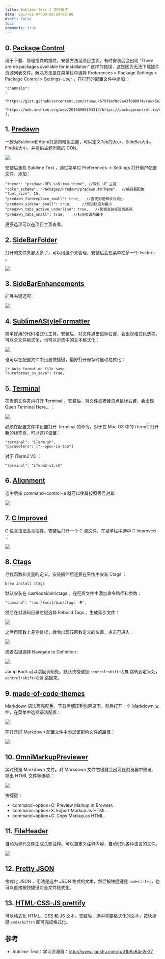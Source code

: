 ```yaml
---
title: Sublime Text 3 常用插件
date: 2017-01-07T08:00:00+08:00
draft: false
toc:
comments: true
---
```




## 0. [Package Control](https://packagecontrol.io/installation)

用于下载、管理插件的插件，安装方法见项目主页。有时安装后会出现 “There are no packages available for installation” 这样的错误，这是因为无法下载插件资源列表文件。解决方法是在菜单栏中选择 Preferences > Package Settings > Package Control > Settings-User ，在打开的配置文件中添加：

	"channels":
	[
	   "https://gist.githubusercontent.com/stanwu/679f8af0c9a43f800974/raw/5e3561bfb8b3ddc92680052c89e73c7dabc92f94/channel_v3.json",
		"https://web.archive.org/web/20150905194312/https://packagecontrol.io/channel_v3.json"
	],

## 1. [Predawn](https://github.com/jamiewilson/predawn)

一款为Sublime和Atom打造的暗色主题，可以定义Tab的大小，SideBar大小，Find栏大小，并提供主题同款的ICON。

![](/images/2017-01-07/2017-01-07_1.jpg)

安装后重启 Sublime Text ，通过菜单栏 Preferences -> Settings 打开用户配置文件，添加：

	"theme": "predawn-DEV.sublime-theme", //软件 UI 主题
	"color_scheme": "Packages/Predawn/predawn.tmTheme",  //编辑器配色
	"font_size": 15,
	"predawn_findreplace_small": true,   //查找对话框设为最小
	"predawn_sidebar_small": true,     //侧边栏设为最小
	"predawn_tabs_active_underline": true,   //使能当前标签页高亮
	"predawn_tabs_small": true,    //标签页设为最小

更多选项可以在项目主页查看。

## 2. [SideBarFolder](https://github.com/titoBouzout/SideBarFolders)

打开的文件夹都太多了，可以用这个来管理，安装后会在菜单栏多一个 Folders 。

![](/images/2017-01-07/2017-01-07_2.jpg)

## 3. [SideBarEnhancements](https://github.com/titoBouzout/SideBarEnhancements)

扩展右键选项：

![](/images/2017-01-07/2017-01-07_3.jpg)

## 4. [SublimeAStyleFormatter](http://theo.im/SublimeAStyleFormatter/)

简单好用的代码格式化工具。安装后，对文件点击鼠标右键，会出现格式化选项，可以全文件格式化，也可以对选中的文本格式化：

![](/images/2017-01-07/2017-01-07_4.jpg)

也可以在配置文件中设置快捷键，最好打开保存时自动格式化：

    // Auto format on file save
    "autoformat_on_save": true,
    
## 5. [Terminal](https://github.com/wbond/sublime_terminal)

在当前文件夹内打开 Terminal 。安装后，对文件或者目录点鼠标右键，会出现 Open Terminal Here... ：

![](/images/2017-01-07/2017-01-07_5.jpg)

必须在配置文件中设置打开 Terminal 的命令，对于在 Mac OS 中的 iTerm2 打开新的标签页，可以这样设置：

    "terminal": "iTerm.sh",
    "parameters": ["--open-in-tab"]

对于 iTerm2 V3 ：

    "terminal": "iTerm2-v3.sh"
    
## 6. [Alignment](http://wbond.net/sublime_packages/alignment)

选中后按 command+control+a 就可以使其按照等号对其:

![](/images/2017-01-07/2017-01-07_6.jpg)

## 7. [C Improved](https://github.com/abusalimov/SublimeCImproved)

C 语言语法高亮插件。安装后打开一个 C 源文件，在菜单栏中选中 C Improved ：

![](/images/2017-01-07/2017-01-07_7.jpg)

## 8. [Ctags](https://github.com/SublimeText/CTags)

寻找函数和变量的定义。安装插件后还要在系统中安装 Ctags ：

    brew install ctags 
    
默认安装在 /usr/local/bin/ctags 。在配置文件中添加命令路径和参数：
    
    "command": "/usr/local/bin/ctags -R",
    
然后在对源码目录右键选择 Rebuild Tags ，生成索引文件：

![](/images/2017-01-07/2017-01-07_8.jpg)

之后再函数上悬停鼠标，就会出现该函数定义的位置，点击可进入：

![](/images/2017-01-07/2017-01-07_9.jpg)

或者右键选择 Navigate to Definition :

![](/images/2017-01-07/2017-01-07_10.jpg)

Jump Back 可以跳回调用处。默认快捷键是 `control+shift+左键` 跳转到定义处，`control+shift+右键` 跳回来。

## 9. [made-of-code-themes](https://github.com/kumarnitin/made-of-code-tmbundle)

Markdown 语法高亮配色。下载后解压到包目录下，然后打开一个 Markdown 文件，在菜单中选择语法配置：

![](/images/2017-01-07/2017-01-07_11.jpg)

在打开的 Markdown 配置文件中添加该配色文件的路径：

![](/images/2017-01-07/2017-01-07_12.jpg)

## 10. [OmniMarkupPreviewer](http://theo.im/OmniMarkupPreviewer/)

实时预览 Markdown 文件。对 Markdown 文件右键就会出现在浏览器中预览、导出 HTML 文件等选项：

![](/images/2017-01-07/2017-01-07_13.jpg)

快捷键：

* command+option+O: Preview Markup in Browser.
* command+option+X: Export Markup as HTML.
* command+option+C: Copy Markup as HTML.

## 11. [FileHeader](https://github.com/shiyanhui/FileHeader)

自动为源码文件生成头部注释。可以自定义注释内容，自动识别各种语言的文件。

![](/images/2017-01-07/2017-01-07_14.gif)

## 12. [Pretty JSON](https://packagecontrol.io/packages/Pretty%20JSON)

格式化 JSON ，用法是选中 JSON 格式的文本，然后按快捷键是 `cmd+ctrl+j`，也可以直接按快捷键对全文件格式化。

## 13. [HTML-CSS-JS prettify](https://github.com/victorporof/Sublime-HTMLPrettify)

可以格式化 HTML、CSS 和 JS 文本。安装后，选中需要格式化的文本，按快捷键 `cmd+shift+h` 即可完成格式化。

## 参考

* Sublime Text：学习资源篇：<http://www.jianshu.com/p/d1b9a64e2e37>
